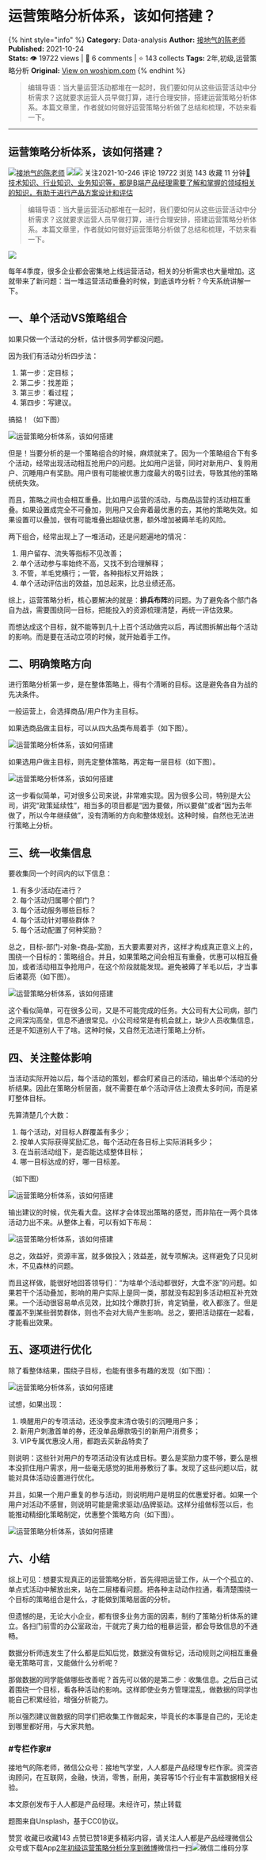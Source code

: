 # 运营策略分析体系，该如何搭建？
{% hint style="info" %}
**Category:** Data-analysis
**Author:** [接地气的陈老师](https://www.woshipm.com/u/773891)
**Published:** 2021-10-24  
**Stats:** 👁️ 19722 views | 💬 6 comments | ⭐ 143 collects
**Tags:** 2年,初级,运营策略分析
**Original:** [View on woshipm.com](https://www.woshipm.com/data-analysis/5187088.html)
{% endhint %}
> 编辑导语：当大量运营活动都堆在一起时，我们要如何从这些运营活动中分析需求？这就要求运营人员早做打算，进行合理安排，搭建运营策略分析体系。本篇文章里，作者就如何做好运营策略分析做了总结和梳理，不妨来看一下。

---

## 运营策略分析体系，该如何搭建？

[![](https://image.woshipm.com/wp-files/2019/08/0GkAbc8ZooEsibtWEUNO.png!/both/72x72)](https://www.woshipm.com/u/773891)[接地气的陈老师](https://www.woshipm.com/u/773891) ![](https://static.woshipm.com/tag/1121_1@2x.png)![](https://static.woshipm.com/tag/2103_1@2x.png) 关注2021-10-246 评论 19722 浏览 143 收藏 11 分钟[🔗 技术知识、行业知识、业务知识等，都是B端产品经理需要了解和掌握的领域相关的知识，有助于进行产品方案设计和评估](https://ke.qidianla.com/courses/bcpm)

> 编辑导语：当大量运营活动都堆在一起时，我们要如何从这些运营活动中分析需求？这就要求运营人员早做打算，进行合理安排，搭建运营策略分析体系。本篇文章里，作者就如何做好运营策略分析做了总结和梳理，不妨来看一下。

![](https://image.woshipm.com/wp-files/2021/10/zQE8pHteGHHUjTnfh4z3.jpg)

每年4季度，很多企业都会密集地上线运营活动，相关的分析需求也大量增加。这就带来了新问题：当一堆运营活动重叠的时候，到底该咋分析？今天系统讲解一下。

## 一、单个活动VS策略组合

如果只做一个活动的分析，估计很多同学都没问题。

因为我们有活动分析四步法：

1.  第一步：定目标；
2.  第二步：找差距；
3.  第三步：看过程；
4.  第四步：写建议。

搞掂！（如下图）

![运营策略分析体系，该如何搭建](https://image.woshipm.com/wp-files/2021/10/yh3SCdaBM3jgcPQQuBG0.png)

但是！当要分析的是一个策略组合的时候，麻烦就来了。因为一个策略组合下有多个活动，经常出现活动相互抢用户的问题。比如用户运营，同时对新用户、复购用户、沉睡用户有奖励。用户很有可能被优惠力度最大的吸引过去，导致其他的策略统统失效。

而且，策略之间也会相互重叠。比如用户运营的活动，与商品运营的活动相互重叠。如果设置成完全不可叠加，则用户又会奔着最优惠的去，其他的策略失效。如果设置可以叠加，很有可能堆叠出超级优惠，额外增加被薅羊毛的风险。

两下组合，经常出现上了一堆活动，还是问题遍地的情况：

1.  用户留存、流失等指标不见改善；
2.  单个活动参与率始终不高，又找不到合理解释；
3.  不管，羊毛党横行；一管，各种指标又开始跌；
4.  单个活动评估出的效益，加总起来，比总业绩还高。

综上，运营策略分析，核心要解决的就是：**排兵布阵**的问题。为了避免各个部门各自为战，需要围绕同一目标，把能投入的资源梳理清楚，再统一评估效果。

而想达成这个目标，就不能等到几十上百个活动做完以后，再试图拆解出每个活动的影响。而是要在活动立项的时候，就开始着手工作。

## 二、明确策略方向

进行策略分析第一步，是在整体策略上，得有个清晰的目标。这是避免各自为战的先决条件。

一般运营上，会选择商品/用户作为主目标。

如果选商品做主目标，可以从四大品类布局着手（如下图）。

![运营策略分析体系，该如何搭建](https://image.woshipm.com/wp-files/2021/10/lH2lWMJyqVUonSCKOLfC.png)

如果选用户做主目标，则先定整体策略，再定每一层目标（如下图）。

![运营策略分析体系，该如何搭建](https://image.woshipm.com/wp-files/2021/10/NSkmU8OC4JgflWc8CYXP.png)

这一步看似简单，可对很多公司来说，非常难实现。因为很多公司，特别是大公司，讲究“政策延续性”，相当多的项目都是“因为要做，所以要做”或者“因为去年做了，所以今年继续做”，没有清晰的方向和整体规划。这种时候，自然也无法进行策略上分析。

## 三、统一收集信息

要收集同一个时间内的以下信息：

1.  有多少活动在进行？
2.  每个活动归属哪个部门？
3.  每个活动服务哪些目标？
4.  每个活动针对哪些群体？
5.  每个活动配置了何种奖励？

总之，目标-部门-对象-商品-奖励，五大要素要对齐，这样才构成真正意义上的，围绕一个目标的：策略组合。并且，如果策略之间会相互有重叠，优惠可以相互叠加，或者活动相互争抢用户，在这个阶段就能发现。避免被薅了羊毛以后，才当事后诸葛亮（如下图）。

![运营策略分析体系，该如何搭建](https://image.woshipm.com/wp-files/2021/10/mcP9ThW44OrK3fedc7FI.png)

这个看似简单，可在很多公司，又是不可能完成的任务。大公司有大公司病，部门之间深沟高垒，信息不通很常见。小公司经常是有机会就上，缺少人员收集信息，还是不知道别人干了啥。这种时候，又自然无法进行策略上分析。

## 四、关注整体影响

当活动实际开始以后，每个活动的策划，都会盯紧自己的活动，输出单个活动的分析结果。因此在策略分析层面，就不需要在单个活动评估上浪费太多时间，而是紧盯整体目标。

先算清楚几个大数：

1.  每个活动，对目标人群覆盖有多少；
2.  按单人实际获得奖励汇总，每个活动在各目标上实际消耗多少；
3.  在当前活动组下，是否能达成整体目标；
4.  哪一目标达成的好，哪一目标差。

（如下图）

![运营策略分析体系，该如何搭建](https://image.woshipm.com/wp-files/2021/10/x80DnfKxW24pnfxA2yqk.png)

输出建议的时候，优先看大盘。这样才会体现出策略的感觉，而非陷在一两个具体活动力出不来。从整体上看，可以有如下布局：

![运营策略分析体系，该如何搭建](https://image.woshipm.com/wp-files/2021/10/MJb5UAgbBGDJjB2r4xqB.png)

总之，效益好，资源丰富，就多做投入；效益差，就专项解决。这样避免了只见树木，不见森林的问题。

而且这样做，能很好地回答领导们：“为啥单个活动都很好，大盘不涨”的问题。如果若干个活动叠加，影响的用户实际上是同一类，那就没有起到多活动相互补充效果。一个活动很容易单点见效，比如找个爆款打折，肯定销量，收入都涨了。但是覆盖不到某些弱势群体，则也不会对大局产生影响。总之，要把活动摆在一起看，才能看出效果。

## 五、逐项进行优化

除了看整体结果，围绕子目标，也能有很多有趣的发现（如下图）：

![运营策略分析体系，该如何搭建](https://image.woshipm.com/wp-files/2021/10/hZLy1pGfGKAeTQRoFvHO.png)

试想，如果出现：

1.  唤醒用户的专项活动，还没季度末清仓吸引的沉睡用户多；
2.  新用户刺激首单的券，还没单品爆款吸引的新用户消费多；
3.  VIP专属优惠没人用，都跑去买新品特卖了

则说明：这些针对用户的专项活动没有达成目标。要么是奖励力度不够，要么是根本没抓住用户需求，用一些毫无感觉的抵用券敷衍了事。发现了这些问题以后，就能对具体活动设置进行优化。

并且，如果一个用户重复的参与活动，则说明用户是明显的优惠爱好者。如果一个用户对活动不感冒，则说明可能是需求驱动/品牌驱动。这样分组做标签以后，也能推动精细化策略制定，优惠整个策略方向（如下图）。

![运营策略分析体系，该如何搭建](https://image.woshipm.com/wp-files/2021/10/1ovvVsezVSo7cSS2Gcp4.png)

## 六、小结

综上可见：想要实现真正的运营策略分析，首先得把运营工作，从一个个孤立的、单点式活动中解放出来，站在二层楼看问题。把各种主动动作拉通，看清楚围绕一个目标的策略组合是什么，才能做到策略层面的分析。

但遗憾的是，无论大小企业，都有很多业务方面的因素，制约了策略分析体系的建立。各扫门前雪的办公室政治，干就完了奥力给的粗暴运营，都会导致信息的不通畅。

数据分析师连发生了什么都是后知后觉，数据没有做标记，活动规则之间相互重叠毫无策略可言，又能做什么分析呢？

那做数据的同学能做哪些改善呢？首先可以做的是第二步：收集信息。之后自己试着围绕一个目标，看各种活动的影响。这样即使业务方管理混乱，做数据的同学也能自己积累经验，增强分析能力。

所以强烈建议做数据的同学们把收集工作做起来，毕竟长的本事是自己的，无论走到哪里都好用，与大家共勉。

### #专栏作家#

接地气的陈老师，微信公众号：接地气学堂，人人都是产品经理专栏作家。资深咨询顾问，在互联网，金融，快消，零售，耐用，美容等15个行业有丰富数据相关经验。

本文原创发布于人人都是产品经理。未经许可，禁止转载

题图来自Unsplash，基于CC0协议。

赞赏 收藏已收藏143 点赞已赞18更多精彩内容，请关注人人都是产品经理微信公众号或下载App[2年](https://www.woshipm.com/tag/2%e5%b9%b4)[初级](https://www.woshipm.com/tag/%e5%88%9d%e7%ba%a7)[运营策略分析](https://www.woshipm.com/tag/%e8%bf%90%e8%90%a5%e7%ad%96%e7%95%a5%e5%88%86%e6%9e%90)[分享到微博](https://service.weibo.com/share/share.php?appkey=2775287854&title=运营策略分析体系，该如何搭建？&url=https://www.woshipm.com/data-analysis/5187088.html&pic=https://image.woshipm.com/wp-files/2021/10/zQE8pHteGHHUjTnfh4z3.jpg)微信扫一扫![微信二维码](https://api.pwmqr.com/qrcode/create/?url=https://www.woshipm.com/data-analysis/5187088.html)分享